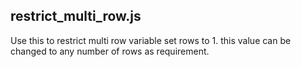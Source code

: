 ## restrict_multi_row.js
Use this to restrict multi row variable set rows to 1. this value can be changed to any number of rows as requirement.
